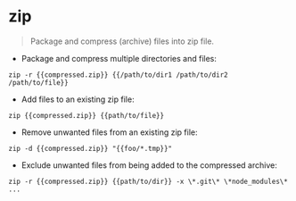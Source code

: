 # zip

> Package and compress (archive) files into zip file.

- Package and compress multiple directories and files:

`zip -r {{compressed.zip}} {{/path/to/dir1 /path/to/dir2 /path/to/file}}`

- Add files to an existing zip file:

`zip {{compressed.zip}} {{path/to/file}}`

- Remove unwanted files from an existing zip file:

`zip -d {{compressed.zip}} "{{foo/*.tmp}}"`

- Exclude unwanted files from being added to the compressed archive:

`zip -r {{compressed.zip}} {{path/to/dir}} -x \*.git\* \*node_modules\* ...`
